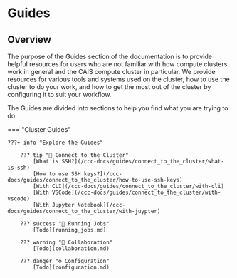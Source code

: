 # Guides

## Overview

The purpose of the Guides section of the documentation is to provide helpful resources for users who are not familiar with how compute clusters work in general and the CAIS compute cluster in particular. We provide resources for various tools and systems used on the cluster, how to use the cluster to do your work, and how to get the most out of the cluster by configuring it to suit your workflow.

The Guides are divided into sections to help you find what you are trying to do:

=== "Cluster Guides"

    ???+ info "Explore the Guides"

        ??? tip "📡 Connect to the Cluster"
            [What is SSH?](/ccc-docs/guides/connect_to_the_cluster/what-is-ssh)  
            [How to use SSH keys?](/ccc-docs/guides/connect_to_the_cluster/how-to-use-ssh-keys)  
            [With CLI](/ccc-docs/guides/connect_to_the_cluster/with-cli)  
            [With VSCode](/ccc-docs/guides/connect_to_the_cluster/with-vscode)  
            [With Jupyter Notebook](/ccc-docs/guides/connect_to_the_cluster/with-juypter)

        ??? success "🚀 Running Jobs"
            [Todo](running_jobs.md)

        ??? warning "🤝 Collaboration"
            [Todo](collaboration.md)

        ??? danger "⚙️ Configuration"
            [Todo](configuration.md)